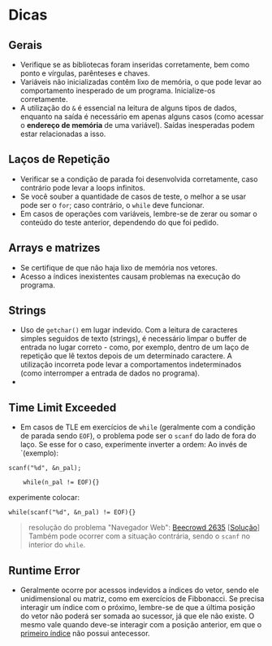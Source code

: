 # Dicas
## Gerais
+ Verifique se as bibliotecas foram inseridas corretamente, bem como ponto e vírgulas, parênteses e chaves.
+ Variáveis não inicializadas contêm lixo de memória, o que pode levar ao comportamento inesperado de um programa. Inicialize-os corretamente.
+ A utilização do `&` é essencial na leitura de alguns tipos de dados, enquanto na saída é necessário em apenas alguns casos (como acessar o **endereço de memória** de uma variável). Saídas inesperadas podem estar relacionadas a isso.

## Laços de Repetição
+ Verificar se a condição de parada foi desenvolvida corretamente, caso contrário pode levar a loops infinitos.
+ Se você souber a quantidade de casos de teste, o melhor a se usar pode ser o `for`; caso contrário, o `while` deve funcionar.
+ Em casos de operações com variáveis, lembre-se de zerar ou somar o conteúdo do teste anterior, dependendo do que foi pedido.

## Arrays e matrizes
+ Se certifique de que não haja lixo de memória nos vetores. 
+ Acesso a índices inexistentes causam problemas na execução do programa.

## Strings
+ Uso de `getchar()` em lugar indevido. Com a leitura de caracteres simples seguidos de texto (strings), é necessário limpar o buffer de entrada no lugar correto - como, por exemplo, dentro de um laço de repetição que lê textos depois de um determinado caractere. A utilização incorreta pode levar a comportamentos indeterminados (como interromper a entrada de dados no programa).
+

## Time Limit Exceeded
+ Em casos de TLE em exercícios de `while` (geralmente com a condição de parada sendo `EOF`), o problema pode ser o `scanf` do lado de fora do laço. Se esse for o caso, experimente inverter a ordem:
Ao invés de `(exemplo):
```
scanf("%d", &n_pal);

    while(n_pal != EOF){}
```
experimente colocar:
```
while(scanf("%d", &n_pal) != EOF){}
```
> resolução do problema "Navegador Web": [Beecrowd 2635](https://judge.beecrowd.com/pt/problems/view/2635) [[Solução](ini-codes/2635.c)]
Também pode ocorrer com a situação contrária, sendo o `scanf` no interior do `while`.

## Runtime Error
+ Geralmente ocorre por acessos indevidos a índices do vetor, sendo ele unidimensional ou matriz, como em exercícios de Fibbonacci. Se precisa interagir um índice com o próximo, lembre-se de que a última posição do vetor não poderá ser somada ao sucessor, já que ele não existe. O mesmo vale quando deve-se interagir com a posição anterior, em que o <ins>primeiro índice</ins> não possui antecessor. 